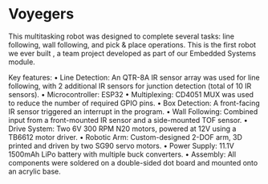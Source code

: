 # Voyegers
This multitasking robot was designed to complete several tasks: line following, wall following, and pick & place operations.
This is the first robot we ever built , a team project developed as part of our Embedded Systems module.

Key features:
 • Line Detection: An QTR-8A IR sensor array was used for line following, with 2 additional IR sensors for junction detection (total of 10 IR sensors).
 • Microcontroller: ESP32
 • Multiplexing: CD4051 MUX was used to reduce the number of required GPIO pins.
 • Box Detection: A front-facing IR sensor triggered an interrupt in the program.
 • Wall Following: Combined input from a front-mounted IR sensor and a side-mounted TOF sensor.
 • Drive System: Two 6V 300 RPM N20 motors, powered at 12V using a TB6612 motor driver.
 • Robotic Arm: Custom-designed 2-DOF arm, 3D printed and driven by two SG90 servo motors.
 • Power Supply: 11.1V 1500mAh LiPo battery with multiple buck converters.
 • Assembly: All components were soldered on a double-sided dot board and mounted onto an acrylic base.
